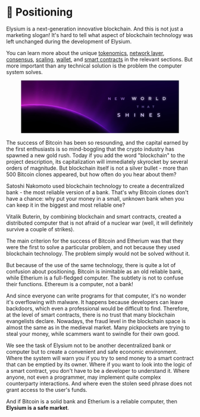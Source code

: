 # 🎯 Positioning

Elysium is a next-generation innovative blockchain. And this is not just a marketing slogan! It's hard to tell what aspect of blockchain technology was left unchanged during the development of Elysium.

You can learn more about the unique [tokenomics](broken-reference), [network layer](broken-reference), [consensus](broken-reference), [scaling](broken-reference), [wallet](broken-reference), and [smart contracts](broken-reference) in the relevant sections. But more important than any technical solution is the problem the computer system solves.

<figure><img src=".gitbook/assets/1500x500.jpg" alt=""><figcaption></figcaption></figure>

The success of Bitcoin has been so resounding, and the capital earned by the first enthusiasts is so mind-boggling that the crypto industry has spawned a new gold rush. Today if you add the word "blockchain" to the project description, its capitalization will immediately skyrocket by several orders of magnitude. But blockchain itself is not a silver bullet - more than 500 Bitcoin clones appeared, but how often do you hear about them?

Satoshi Nakomoto used blockchain technology to create a decentralized bank - the most reliable version of a bank. That's why Bitcoin clones don't have a chance: why put your money in a small, unknown bank when you can keep it in the biggest and most reliable one?

Vitalik Buterin, by combining blockchain and smart contracts, created a distributed computer that is not afraid of a nuclear war (well, it will definitely survive a couple of strikes).

The main criterion for the success of Bitcoin and Etherium was that they were the first to solve a particular problem, and not because they used blockchain technology. The problem simply would not be solved without it.

But because of the use of the same technology, there is quite a lot of confusion about positioning. Bitcoin is inimitable as an old reliable bank, while Etherium is a full-fledged computer. The subtlety is not to confuse their functions. Ethereum is a computer, not a bank!

And since everyone can write programs for that computer, it's no wonder it's overflowing with malware. It happens because developers can leave backdoors, which even a professional would be difficult to find. Therefore, at the level of smart contracts, there is no trust that many blockchain evangelists declare. Nowadays, the fraud level in the blockchain space is almost the same as in the medieval market. Many pickpockets are trying to steal your money, while scammers want to swindle for their own good.

We see the task of Elysium not to be another decentralized bank or computer but to create a convenient and safe economic environment. Where the system will warn you if you try to send money to a smart contract that can be emptied by its owner. Where if you want to look into the logic of a smart contract, you don't have to be a developer to understand it. Where anyone, not even a programmer, may implement quite complex counterparty interactions. And where even the stolen seed phrase does not grant access to the user's funds.

And if Bitcoin is a solid bank and Etherium is a reliable computer, then **Elysium is a safe market**.

